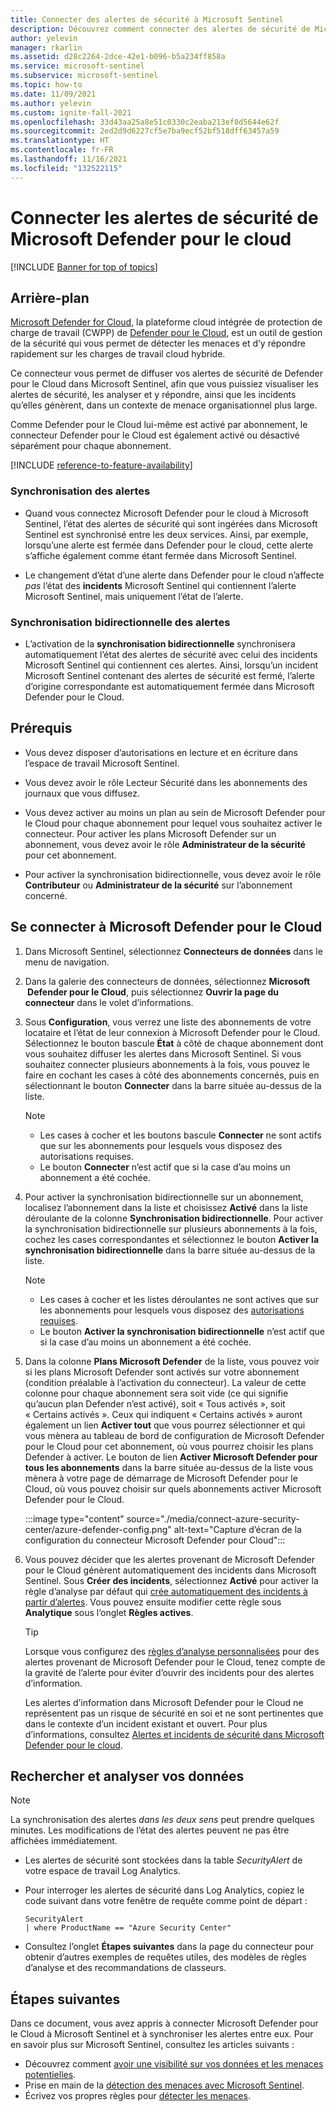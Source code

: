 ```yaml
---
title: Connecter des alertes de sécurité à Microsoft Sentinel
description: Découvrez comment connecter des alertes de sécurité de Microsoft Defender pour le Cloud et les diffuser en continu dans Microsoft Sentinel.
author: yelevin
manager: rkarlin
ms.assetid: d28c2264-2dce-42e1-b096-b5a234ff858a
ms.service: microsoft-sentinel
ms.subservice: microsoft-sentinel
ms.topic: how-to
ms.date: 11/09/2021
ms.author: yelevin
ms.custom: ignite-fall-2021
ms.openlocfilehash: 33d43aa25a8e51c0330c2eaba213ef8d5644e62f
ms.sourcegitcommit: 2ed2d9d6227cf5e7ba9ecf52bf518dff63457a59
ms.translationtype: HT
ms.contentlocale: fr-FR
ms.lasthandoff: 11/16/2021
ms.locfileid: "132522115"
---
```

# <a name="connect-security-alerts-from-microsoft-defender-for-cloud"></a>Connecter les alertes de sécurité de Microsoft Defender pour le cloud

[!INCLUDE [Banner for top of topics](./includes/banner.md)]

## <a name="background"></a>Arrière-plan

[Microsoft Defender for Cloud](../security-center/azure-defender.md), la plateforme cloud intégrée de protection de charge de travail (CWPP) de [Defender pour le Cloud](../security-center/security-center-introduction.md), est un outil de gestion de la sécurité qui vous permet de détecter les menaces et d’y répondre rapidement sur les charges de travail cloud hybride.

Ce connecteur vous permet de diffuser vos alertes de sécurité de Defender pour le Cloud dans Microsoft Sentinel, afin que vous puissiez visualiser les alertes de sécurité, les analyser et y répondre, ainsi que les incidents qu’elles génèrent, dans un contexte de menace organisationnel plus large.

Comme Defender pour le Cloud lui-même est activé par abonnement, le connecteur Defender pour le Cloud est également activé ou désactivé séparément pour chaque abonnement.

[!INCLUDE [reference-to-feature-availability](includes/reference-to-feature-availability.md)]

### <a name="alert-synchronization"></a>Synchronisation des alertes

- Quand vous connectez Microsoft Defender pour le cloud à Microsoft Sentinel, l’état des alertes de sécurité qui sont ingérées dans Microsoft Sentinel est synchronisé entre les deux services. Ainsi, par exemple, lorsqu’une alerte est fermée dans Defender pour le cloud, cette alerte s’affiche également comme étant fermée dans Microsoft Sentinel.

- Le changement d’état d’une alerte dans Defender pour le cloud n’affecte *pas* l’état des **incidents** Microsoft Sentinel qui contiennent l’alerte Microsoft Sentinel, mais uniquement l’état de l’alerte.

### <a name="bi-directional-alert-synchronization"></a>Synchronisation bidirectionnelle des alertes

- L’activation de la **synchronisation bidirectionnelle** synchronisera automatiquement l’état des alertes de sécurité avec celui des incidents Microsoft Sentinel qui contiennent ces alertes. Ainsi, lorsqu’un incident Microsoft Sentinel contenant des alertes de sécurité est fermé, l’alerte d’origine correspondante est automatiquement fermée dans Microsoft Defender pour le Cloud.

## <a name="prerequisites"></a>Prérequis

- Vous devez disposer d’autorisations en lecture et en écriture dans l’espace de travail Microsoft Sentinel.

- Vous devez avoir le rôle Lecteur Sécurité dans les abonnements des journaux que vous diffusez.

- Vous devez activer au moins un plan au sein de Microsoft Defender pour le Cloud pour chaque abonnement pour lequel vous souhaitez activer le connecteur. Pour activer les plans Microsoft Defender sur un abonnement, vous devez avoir le rôle **Administrateur de la sécurité** pour cet abonnement.

- Pour activer la synchronisation bidirectionnelle, vous devez avoir le rôle **Contributeur** ou **Administrateur de la sécurité** sur l’abonnement concerné.

## <a name="connect-to-microsoft-defender-for-cloud"></a>Se connecter à Microsoft Defender pour le Cloud

1. Dans Microsoft Sentinel, sélectionnez **Connecteurs de données** dans le menu de navigation.

1. Dans la galerie des connecteurs de données, sélectionnez **Microsoft  Defender pour le Cloud**, puis sélectionnez **Ouvrir la page du connecteur** dans le volet d’informations.

1. Sous **Configuration**, vous verrez une liste des abonnements de votre locataire et l’état de leur connexion à Microsoft Defender pour le Cloud. Sélectionnez le bouton bascule **État** à côté de chaque abonnement dont vous souhaitez diffuser les alertes dans Microsoft Sentinel. Si vous souhaitez connecter plusieurs abonnements à la fois, vous pouvez le faire en cochant les cases à côté des abonnements concernés, puis en sélectionnant le bouton **Connecter** dans la barre située au-dessus de la liste.

    > [!NOTE]
    > - Les cases à cocher et les boutons bascule **Connecter** ne sont actifs que sur les abonnements pour lesquels vous disposez des autorisations requises.
    > - Le bouton **Connecter** n’est actif que si la case d’au moins un abonnement a été cochée.

1. Pour activer la synchronisation bidirectionnelle sur un abonnement, localisez l’abonnement dans la liste et choisissez **Activé** dans la liste déroulante de la colonne **Synchronisation bidirectionnelle**. Pour activer la synchronisation bidirectionnelle sur plusieurs abonnements à la fois, cochez les cases correspondantes et sélectionnez le bouton **Activer la synchronisation bidirectionnelle** dans la barre située au-dessus de la liste.

    > [!NOTE]
    > - Les cases à cocher et les listes déroulantes ne sont actives que sur les abonnements pour lesquels vous disposez des [autorisations requises](#prerequisites).
    > - Le bouton **Activer la synchronisation bidirectionnelle** n’est actif que si la case d’au moins un abonnement a été cochée.

1. Dans la colonne **Plans Microsoft Defender** de la liste, vous pouvez voir si les plans Microsoft Defender sont activés sur votre abonnement (condition préalable à l’activation du connecteur). La valeur de cette colonne pour chaque abonnement sera soit vide (ce qui signifie qu’aucun plan Defender n’est activé), soit « Tous activés », soit « Certains activés ». Ceux qui indiquent « Certains activés » auront également un lien **Activer tout** que vous pourrez sélectionner et qui vous mènera au tableau de bord de configuration de Microsoft Defender pour le Cloud pour cet abonnement, où vous pourrez choisir les plans Defender à activer. Le bouton de lien **Activer Microsoft Defender pour tous les abonnements** dans la barre située au-dessus de la liste vous mènera à votre page de démarrage de Microsoft Defender pour le Cloud, où vous pouvez choisir sur quels abonnements activer Microsoft Defender pour le Cloud.

    :::image type="content" source="./media/connect-azure-security-center/azure-defender-config.png" alt-text="Capture d’écran de la configuration du connecteur Microsoft Defender pour Cloud":::

1. Vous pouvez décider que les alertes provenant de Microsoft Defender pour le Cloud génèrent automatiquement des incidents dans Microsoft Sentinel. Sous **Créer des incidents**, sélectionnez **Activé** pour activer la règle d’analyse par défaut qui [crée automatiquement des incidents à partir d’alertes](create-incidents-from-alerts.md). Vous pouvez ensuite modifier cette règle sous **Analytique** sous l’onglet **Règles actives**.

    > [!TIP]
    > Lorsque vous configurez des [règles d’analyse personnalisées](detect-threats-custom.md) pour des alertes provenant de Microsoft Defender pour le Cloud, tenez compte de la gravité de l’alerte pour éviter d’ouvrir des incidents pour des alertes d’information. 
    >
    > Les alertes d’information dans Microsoft Defender pour le Cloud ne représentent pas un risque de sécurité en soi et ne sont pertinentes que dans le contexte d’un incident existant et ouvert. Pour plus d’informations, consultez [Alertes et incidents de sécurité dans Microsoft Defender pour le cloud](../security-center/security-center-alerts-overview.md).
    > 
    

## <a name="find-and-analyze-your-data"></a>Rechercher et analyser vos données

> [!NOTE]
> La synchronisation des alertes *dans les deux sens* peut prendre quelques minutes. Les modifications de l’état des alertes peuvent ne pas être affichées immédiatement.

- Les alertes de sécurité sont stockées dans la table *SecurityAlert* de votre espace de travail Log Analytics.

- Pour interroger les alertes de sécurité dans Log Analytics, copiez le code suivant dans votre fenêtre de requête comme point de départ :

    ```kusto
    SecurityAlert 
    | where ProductName == "Azure Security Center"
    ```

- Consultez l’onglet **Étapes suivantes** dans la page du connecteur pour obtenir d’autres exemples de requêtes utiles, des modèles de règles d’analyse et des recommandations de classeurs.

## <a name="next-steps"></a>Étapes suivantes

Dans ce document, vous avez appris à connecter Microsoft Defender pour le Cloud à Microsoft Sentinel et à synchroniser les alertes entre eux. Pour en savoir plus sur Microsoft Sentinel, consultez les articles suivants :

- Découvrez comment [avoir une visibilité sur vos données et les menaces potentielles](get-visibility.md).
- Prise en main de la [détection des menaces avec Microsoft Sentinel](detect-threats-built-in.md).
- Écrivez vos propres règles pour [détecter les menaces](detect-threats-custom.md).

